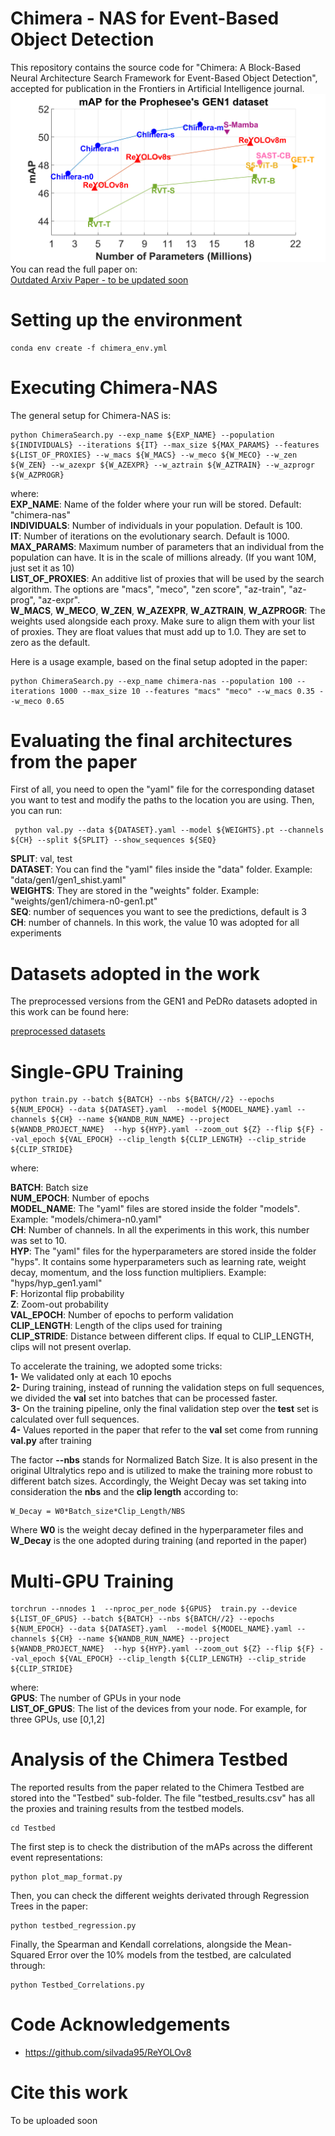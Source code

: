 # Chimera - NAS for Event-Based Object Detection

This repository contains the source code for "Chimera: A Block-Based Neural Architecture Search Framework for Event-Based Object Detection", accepted for publication in the Frontiers in Artificial Intelligence journal. <br/>
![GEN1 results](images/cover.png) <br/>
You can read the full paper on: <br/>
[Outdated Arxiv Paper - to be updated soon](https://arxiv.org/pdf/2412.19646?) <br/>

# Setting up the environment 
```
conda env create -f chimera_env.yml 
```

# Executing Chimera-NAS

The general setup for Chimera-NAS is:
```
python ChimeraSearch.py --exp_name ${EXP_NAME} --population ${INDIVIDUALS} --iterations ${IT} --max_size ${MAX_PARAMS} --features ${LIST_OF_PROXIES} --w_macs ${W_MACS} --w_meco ${W_MECO} --w_zen ${W_ZEN} --w_azexpr ${W_AZEXPR} --w_aztrain ${W_AZTRAIN} --w_azprogr ${W_AZPROGR}
```
where:  <br />
**EXP_NAME**: Name of the folder where your run will be stored. Default: "chimera-nas" <br />
**INDIVIDUALS**: Number of individuals in your population. Default is 100. <br />
**IT**: Number of iterations on the evolutionary search. Default is 1000. <br />
**MAX_PARAMS**: Maximum number of parameters that an individual from the population can have. It is in the scale of millions already. (If you want 10M, just set it as 10) <br />
**LIST_OF_PROXIES**: An additive list of proxies that will be used by the search algorithm. The options are "macs", "meco", "zen score", "az-train", "az-prog", "az-expr". <br />
**W_MACS**, **W_MECO**, **W_ZEN**, **W_AZEXPR**, **W_AZTRAIN**, **W_AZPROGR**: The weights used alongside each proxy. Make sure to align them with your list of proxies. They are float values that must add up to 1.0. They are set to zero as the default. <br />

Here is a usage example, based on the final setup adopted in the paper:

```
python ChimeraSearch.py --exp_name chimera-nas --population 100 --iterations 1000 --max_size 10 --features "macs" "meco" --w_macs 0.35 --w_meco 0.65
```

# Evaluating the final architectures from the paper

First of all, you need to open the "yaml" file for the corresponding dataset you want to test and modify the paths to the location you are using.
Then, you can run:
```
 python val.py --data ${DATASET}.yaml --model ${WEIGHTS}.pt --channels ${CH} --split ${SPLIT} --show_sequences ${SEQ}
```

**SPLIT**: val, test <br />
**DATASET**: You can find the "yaml" files inside the "data" folder. Example: "data/gen1/gen1_shist.yaml" <br />
**WEIGHTS**: They are stored in the "weights" folder. Example: "weights/gen1/chimera-n0-gen1.pt" <br />
**SEQ**: number of sequences you want to see the predictions, default is 3 <br />
**CH**: number of channels. In this work, the value 10 was adopted for all experiments <br />

# Datasets adopted in the work

The preprocessed versions from the GEN1 and PeDRo datasets adopted in this work can be found here: 

[preprocessed datasets](https://drive.google.com/file/d/1BwZU5eHsHk0yK0UPbwnz_huDHUF0uROY/view?usp=sharing)

# Single-GPU Training 

```
python train.py --batch ${BATCH} --nbs ${BATCH//2} --epochs ${NUM_EPOCH} --data ${DATASET}.yaml  --model ${MODEL_NAME}.yaml --channels ${CH} --name ${WANDB_RUN_NAME} --project ${WANDB_PROJECT_NAME}  --hyp ${HYP}.yaml --zoom_out ${Z} --flip ${F} --val_epoch ${VAL_EPOCH} --clip_length ${CLIP_LENGTH} --clip_stride ${CLIP_STRIDE}
```
where:

**BATCH**: Batch size <br />
**NUM_EPOCH**: Number of epochs <br />
**MODEL_NAME**: The "yaml" files are stored inside the folder "models". Example: "models/chimera-n0.yaml" <br />
**CH**: Number of channels. In all the experiments in this work, this number was set to 10. <br />
**HYP**: The "yaml" files for the hyperparameters are stored inside the folder "hyps". It contains some hyperparameters such as learning rate, weight decay, momentum, and the loss function multipliers. Example: "hyps/hyp_gen1.yaml" <br />
**F**: Horizontal flip probability <br />
**Z**: Zoom-out probability <br />
**VAL_EPOCH**: Number of epochs to perform validation <br />
**CLIP_LENGTH**: Length of the clips used for training <br />
**CLIP_STRIDE**: Distance between different clips. If equal to CLIP_LENGTH, clips will not present overlap.

To accelerate the training, we adopted some tricks:  <br />
**1-** We validated only at each 10 epochs <br />
**2-** During training, instead of running the validation steps on full sequences, we divided the **val** set into batches that can be processed faster. <br />
**3-** On the training pipeline, only the final validation step over the **test** set is calculated over full sequences. <br />
**4-** Values reported in the paper that refer to the **val** set come from running **val.py** after training <br />

The factor **--nbs** stands for Normalized Batch Size. It is also present in the original Ultralytics repo and is utilized to make the training more robust to different batch sizes. Accordingly, 
the Weight Decay was set taking into consideration the **nbs** and the **clip length** according to:

```
W_Decay = W0*Batch_size*Clip_Length/NBS
```
Where **W0** is the weight decay defined in the hyperparameter files and **W_Decay** is the one adopted during training (and reported in the paper)

# Multi-GPU Training
```
torchrun --nnodes 1  --nproc_per_node ${GPUS}  train.py --device ${LIST_OF_GPUS} --batch ${BATCH} --nbs ${BATCH//2} --epochs ${NUM_EPOCH} --data ${DATASET}.yaml  --model ${MODEL_NAME}.yaml --channels ${CH} --name ${WANDB_RUN_NAME} --project ${WANDB_PROJECT_NAME}  --hyp ${HYP}.yaml --zoom_out ${Z} --flip ${F} --val_epoch ${VAL_EPOCH} --clip_length ${CLIP_LENGTH} --clip_stride ${CLIP_STRIDE}
```
where: <br />
**GPUS**: The number of GPUs in your node <br />
**LIST_OF_GPUS**: The list of the devices from your node. For example, for three GPUs, use [0,1,2] <br />


# Analysis of the Chimera Testbed

The reported results from the paper related to the Chimera Testbed are stored into the "Testbed" sub-folder. The file "testbed_results.csv" has all the proxies and training results from the testbed models. <br />
```
cd Testbed
```
The first step is to check the distribution of the mAPs across the different event representations: <br />
```
python plot_map_format.py
```
Then, you can check the different weights derivated through Regression Trees in the paper: <br />
```
python testbed_regression.py
```
Finally, the Spearman and Kendall correlations, alongside the Mean-Squared Error over the 10% models from the testbed, are calculated through: <br /> 
```
python Testbed_Correlations.py
```

# Code Acknowledgements

- https://github.com/silvada95/ReYOLOv8

# Cite this work

To be uploaded soon
